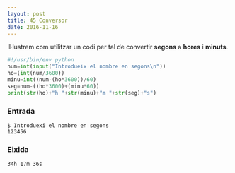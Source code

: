 ```yaml
---
layout: post
title: 45 Conversor
date: 2016-11-16 
---
```


Il·lustrem com utilitzar un codi per tal de convertir **segons** a **hores** i **minuts**.

```python
#!/usr/bin/env python
num=int(input("Introdueix el nombre en segons\n"))
ho=(int(num/3600))
minu=int((num-(ho*3600))/60)
seg=num-((ho*3600)+(minu*60))
print(str(ho)+"h "+str(minu)+"m "+str(seg)+"s")
```

### Entrada

```text
$ Introduexi el nombre en segons
123456
```

### Eixida

```text
34h 17m 36s
```
